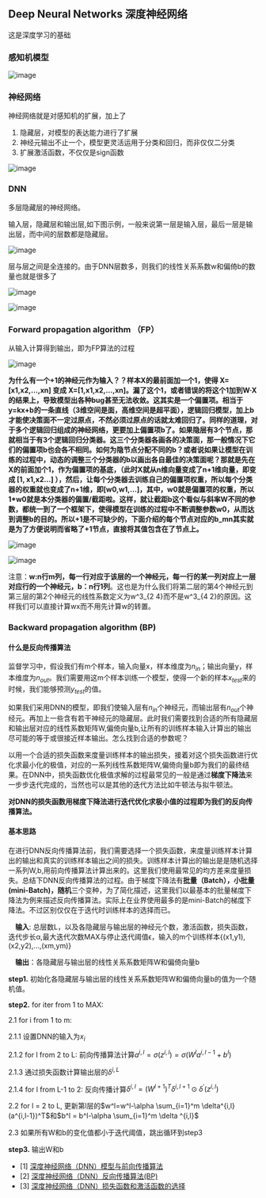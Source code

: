 ## Deep Neural Networks 深度神经网络
这是深度学习的基础

### 感知机模型
![image](https://raw.githubusercontent.com/CPS-zhangX/PhD-Study/master/images/ganzhiji.PNG)

### 神经网络
神经网络就是对感知机的扩展，加上了
1. 隐藏层，对模型的表达能力进行了扩展
2. 神经元输出不止一个，模型更灵活运用于分类和回归，而非仅仅二分类
3. 扩展激活函数，不仅仅是sign函数

![image](https://raw.githubusercontent.com/CPS-zhangX/PhD-Study/master/images/nn1.png)

### DNN
多层隐藏层的神经网络。

输入层，隐藏层和输出层,如下图示例，一般来说第一层是输入层，最后一层是输出层，而中间的层数都是隐藏层。

![image](https://raw.githubusercontent.com/CPS-zhangX/PhD-Study/master/images/dnn.png)

层与层之间是全连接的。由于DNN层数多，则我们的线性关系系数w和偏倚b的数量也就是很多了

![image](https://raw.githubusercontent.com/CPS-zhangX/PhD-Study/master/images/dnn1.png)

![image](https://raw.githubusercontent.com/CPS-zhangX/PhD-Study/master/images/dnn2.png)

### Forward propagation algorithm （FP）
从输入计算得到输出，即为FP算法的过程

![image](https://raw.githubusercontent.com/CPS-zhangX/PhD-Study/master/images/dnn3.png)

**为什么有一个+1的神经元作为输入？？样本X的最前面加一个1，使得 X=[x1,x2,…,xn] 变成 X=[1,x1,x2,…,xn]。漏了这个1，或者错误的将这个1加到W·X的结果上，导致模型出各种bug甚至无法收敛。这其实是一个偏置项。相当于y=kx+b的一条直线（3维空间是面，高维空间是超平面），逻辑回归模型，加上b才能使决策面不一定过原点，不然必须过原点的话就太难回归了。同样的道理，对于多个逻辑回归组成的神经网络，更要加上偏置项b了。如果隐层有3个节点，那就相当于有3个逻辑回归分类器。这三个分类器各画各的决策面，那一般情况下它们的偏置项b也会各不相同。如何为隐节点分配不同的b？或者说如果让模型在训练的过程中，动态的调整三个分类器的b以画出各自最佳的决策面呢？那就是先在X的前面加个1，作为偏置项的基底，（此时X就从n维向量变成了n+1维向量，即变成 [1, x1,x2…] ），然后，让每个分类器去训练自己的偏置项权重，所以每个分类器的权重就也变成了n+1维，即[w0,w1,…]，其中，w0就是偏置项的权重，所以1\*w0就是本分类器的偏置/截距啦。这样，就让截距b这个看似与斜率W不同的参数，都统一到了一个框架下，使得模型在训练的过程中不断调整参数w0，从而达到调整b的目的。所以+1是不可缺少的，下面介绍的每个节点对应的b_mn其实就是为了方便说明而省略了+1节点，直接将其值包含在了节点上。**

![image](https://raw.githubusercontent.com/CPS-zhangX/PhD-Study/master/images/dnn4.PNG)

![image](https://raw.githubusercontent.com/CPS-zhangX/PhD-Study/master/images/DNN5.PNG)

注意：**w:n行m列，每一行对应于该层的一个神经元，每一行的某一列对应上一层对应行的一个神经元，b：n行1列**。这也是为什么我们将第二层的第4个神经元到第三层的第2个神经元的线性系数定义为w^3_{2 4}而不是w^3_{4 2}的原因。这样我们可以直接计算wx而不用先计算w的转置。

### Backward propagation algorithm (BP)

#### 什么是反向传播算法
监督学习中，假设我们有m个样本，输入向量x，样本维度为$n_{in}$；输出向量y，样本维度为$n_{out}$。我们需要用这m个样本训练一个模型，使得一个新的样本$x_{test}$来的时候，我们能够预测$y_{test}$的值。

如果我们采用DNN的模型，即我们使输入层有$n_{in}$个神经元，而输出层有$n_{out}$个神经元。再加上一些含有若干神经元的隐藏层。此时我们需要找到合适的所有隐藏层和输出层对应的线性系数矩阵W,偏倚向量b,让所有的训练样本输入计算出的输出尽可能的等于或很接近样本输出。怎么找到合适的参数呢？

以用一个合适的损失函数来度量训练样本的输出损失，接着对这个损失函数进行优化求最小化的极值，对应的一系列线性系数矩阵W,偏倚向量b即为我们的最终结果。在DNN中，损失函数优化极值求解的过程最常见的一般是通过**梯度下降法**来一步步迭代完成的，当然也可以是其他的迭代方法比如牛顿法与拟牛顿法。

**对DNN的损失函数用梯度下降法进行迭代优化求极小值的过程即为我们的反向传播算法。**

#### 基本思路
在进行DNN反向传播算法前，我们需要选择一个损失函数，来度量训练样本计算出的输出和真实的训练样本输出之间的损失。训练样本计算出的输出是是随机选择一系列W,b,用前向传播算法计算出来的。这里我们使用最常见的均方差来度量损失。总结下DNN反向传播算法的过程。由于梯度下降法有**批量（Batch），小批量(mini-Batch)，随机**三个变种，为了简化描述，这里我们以最基本的批量梯度下降法为例来描述反向传播算法。实际上在业界使用最多的是mini-Batch的梯度下降法。不过区别仅仅在于迭代时训练样本的选择而已。

　**输入**: 总层数L，以及各隐藏层与输出层的神经元个数，激活函数，损失函数，迭代步长α,最大迭代次数MAX与停止迭代阈值ϵ，输入的m个训练样本{(x1,y1),(x2,y2),...,(xm,ym)}
 
　**输出**：各隐藏层与输出层的线性关系系数矩阵W和偏倚向量b
 
 **step1.** 初始化各隐藏层与输出层的线性关系系数矩阵W和偏倚向量b的值为一个随机值。
 
 **step2.** for iter from 1 to MAX:
 
2.1 for i from 1 to m:
            
2.1.1   设置DNN的输入为$x_i$
                   
2.1.2   for l from 2 to L: 前向传播算法计算$a^{i,l}=\sigma(z^{i,l})=\sigma(W^l a^{i,l-1}+b^l)$

2.1.3   通过损失函数计算输出层的$\delta ^{i,L}$
  
2.1.4   for l from L-1 to 2: 反向传播计算$\delta^{i,l}=(W^{l+1})^T\delta^{i,l+1}\odot \delta^{'}(z^{i,l})$

2.2 for l = 2 to L, 更新第l层的$w^l=w^l-\alpha \sum_{i=1}^m \delta^{i,l} (a^{i,l-1})^T$和$b^l = b^l-\alpha \sum_{i=1}^m \delta ^{i,l}$
 
2.3 如果所有W和b的变化值都小于迭代阈值，跳出循环到step3
 
 **step3.** 输出W和b
 
- [1] [深度神经网络（DNN）模型与前向传播算法](https://www.cnblogs.com/pinard/p/6418668.html)
- [2] [深度神经网络（DNN）反向传播算法(BP)](https://www.cnblogs.com/pinard/p/6422831.html)
- [3] [深度神经网络（DNN）损失函数和激活函数的选择](https://www.cnblogs.com/pinard/p/6437495.html)
